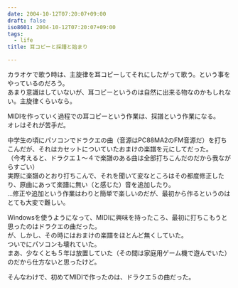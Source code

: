 ```yaml
---
date: 2004-10-12T07:20:07+09:00
draft: false
iso8601: 2004-10-12T07:20:07+09:00
tags:
  - life
title: 耳コピーと採譜と始まり

---
```


<div class="entry-body">
  <p>カラオケで歌う時は、主旋律を耳コピーしてそれにしたがって歌う。という事をやっているのだろう。<br />
    あまり意識はしていないが、耳コピーというのは自然に出来る物なのかもしれない。主旋律くらいなら。</p>

  <p>MIDIを作っていく過程での耳コピーという作業は、採譜という作業になる。<br />
    オレはそれが苦手だ。</p>

  <p>中学生の頃にパソコンでドラクエの曲（音源はPC88MA2のFM音源だ）を打ちこんだが、それはカセットについていたおまけの楽譜を元にしてだった。<br />
    （今考えると、ドラクエ１〜４で楽譜のある曲は全部打ちこんだのだから我ながらすごい）<br />
    実際に楽譜のとおり打ちこんで、それを聞いて変なところはその都度修正したり、原曲にあって楽譜に無い（と感じた）音を追加したり。<br />
    …修正や追加という作業はわりと簡単で楽しいのだが、最初から作るというのはとても大変で難しい。</p>

  <p>Windowsを使うようになって、MIDIに興味を持ったころ、最初に打ちこもうと思ったのはドラクエの曲だった。<br />
    が、しかし、その時にはおまけの楽譜をほとんど無くしていた。<br />
    ついでにパソコンも壊れていた。<br />
    まあ、少なくとも５年は放置していた（その間は家庭用ゲーム機で遊んでいた）のだから仕方ないと思ったけど。</p>

  <p>そんなわけで、初めてMIDIで作ったのは、ドラクエ５の曲だった。</p>
</div>
